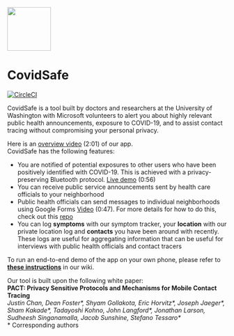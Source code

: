 
<img src="https://github.com/covidsafe/App-Android/blob/master/imgs/logo-big.png" width=100px>

# CovidSafe

[![CircleCI](https://circleci.com/gh/covidsafe/App-Android.svg?style=svg)](https://circleci.com/gh/covidsafe/App-Android)

CovidSafe is a tool built by doctors and researchers at the University of Washington with Microsoft volunteers to alert you about highly relevant public health announcements, exposure to COVID-19, and to assist contact tracing without compromising your personal privacy.

Here is an [overview video](https://www.youtube.com/watch?v=MHqM-dj3hM4) (2:01) of our app.<br/>
CovidSafe has the following features:
* You are notified of potential exposures to other users who have been positively identified with COVID-19. This is achieved with a privacy-preserving Bluetooth protocol. [Live demo](https://www.youtube.com/watch?v=9CKtu6zpkNs) (0:56)
* You can receive public service announcements sent by health care officials to your neighborhood
* Public health officials can send messages to individual neighborhoods using Google Forms [Video](https://www.youtube.com/watch?v=sdu5YkUmRB8) (0:47). For more details for how to do this, check out this [repo](https://github.com/covidsafe/hcp-tools)
* You can log **symptoms** with our symptom tracker, your **location** with our private location log and **contacts** you have been around with recently. These logs are useful for aggregating information that can be useful for interviews with public health officials and contact tracers

To run an end-to-end demo of the app on your own phone, please refer to [**these instructions**](https://github.com/covidsafe/App-Android/wiki/Running-the-app) in our wiki.

Our tool is built upon the following white paper:<br/>
**PACT: Privacy Sensitive Protocols and Mechanisms for Mobile Contact Tracing<br/>**
*Justin Chan, Dean Foster\*, Shyam Gollakota, Eric Horvitz\*, Joseph Jaeger\*, Sham Kakade\*, Tadayoshi Kohno, John Langford\*, Jonathan Larson, Sudheesh Singanamalla, Jacob Sunshine, Stefano Tessaro\**<br/>
\* Corresponding authors
